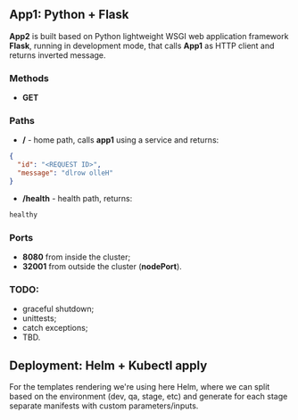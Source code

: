 ## App1: Python + Flask

<b>App2</b> is built based on Python lightweight WSGI web application framework <b>Flask</b>, running in development mode, that calls <b>App1</b> as HTTP client and returns inverted message.

### Methods
- <b>GET</b>

### Paths

- <b>/</b> - home path, calls <b>app1</b> using a service and returns:
```json
{
  "id": "<REQUEST ID>",
  "message": "dlrow olleH"
}
```
- <b>/health</b> - health path, returns:
```sh
healthy
```

### Ports
- <b>8080</b> from inside the cluster;
- <b>32001</b> from outside the cluster (<b>nodePort</b>).

### TODO:
- graceful shutdown;
- unittests;
- catch exceptions;
- TBD.

## Deployment: Helm + Kubectl apply
For the templates rendering we're using here Helm, where we can split based on the environment (dev, qa, stage, etc) and generate for each stage separate manifests with custom parameters/inputs.